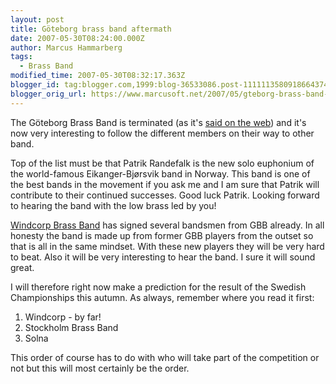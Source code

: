 ```yaml
---
layout: post
title: Göteborg brass band aftermath
date: 2007-05-30T08:24:00.000Z
author: Marcus Hammarberg
tags:
  - Brass Band
modified_time: 2007-05-30T08:32:17.363Z
blogger_id: tag:blogger.com,1999:blog-36533086.post-1111113580918664374
blogger_orig_url: https://www.marcusoft.net/2007/05/gteborg-brass-band-aftermath.html
---
```


The Göteborg Brass Band is terminated (as it's [said on the web](http://www.goteborgbrassband.org.se/)) and it's now very interesting to follow the different members on their way to other band.

Top of the list must be that Patrik Randefalk is the new solo euphonium of the world-famous Eikanger-Bjørsvik band in Norway. This band is one of the best bands in the movement if you ask me and I am sure that Patrik will contribute to their continued successes. Good luck Patrik. Looking forward to hearing the band with the low brass led by you!

[Windcorp Brass Band](http://www.windcorpbrassband.se/) has signed several bandsmen from GBB already. In all honesty the band is made up from former GBB players from the outset so that is all in the same mindset. With these new players they will be very hard to beat. Also it will be very interesting to hear the band. I sure it will sound great.

I will therefore right now make a prediction for the result of the Swedish Championships this autumn. As always, remember where you read it first:

1. Windcorp - by far!
2. Stockholm Brass Band
3. Solna

This order of course has to do with who will take part of the
competition or not but this will most certainly be the order.
